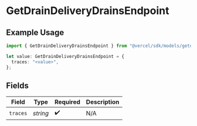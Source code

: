 # GetDrainDeliveryDrainsEndpoint

## Example Usage

```typescript
import { GetDrainDeliveryDrainsEndpoint } from "@vercel/sdk/models/getdrainop.js";

let value: GetDrainDeliveryDrainsEndpoint = {
  traces: "<value>",
};
```

## Fields

| Field              | Type               | Required           | Description        |
| ------------------ | ------------------ | ------------------ | ------------------ |
| `traces`           | *string*           | :heavy_check_mark: | N/A                |